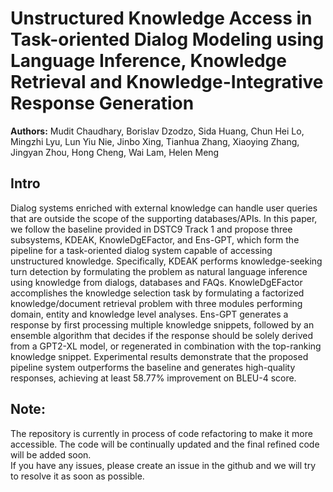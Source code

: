 # Unstructured Knowledge Access in Task-oriented Dialog Modeling using Language Inference, Knowledge Retrieval and Knowledge-Integrative Response Generation
__Authors:__  Mudit Chaudhary, Borislav Dzodzo, Sida Huang, Chun Hei Lo, Mingzhi Lyu, Lun Yiu Nie, Jinbo Xing, Tianhua Zhang, Xiaoying Zhang, Jingyan Zhou, Hong Cheng, Wai Lam, Helen Meng

## Intro
Dialog systems enriched with external knowledge can handle user queries that are outside the scope of the supporting databases/APIs. In this paper, we follow the baseline provided in DSTC9 Track 1 and propose three subsystems, KDEAK, KnowleDgEFactor, and Ens-GPT, which form the pipeline for a task-oriented dialog system capable of accessing unstructured knowledge. Specifically, KDEAK performs knowledge-seeking turn detection by formulating the problem as natural language inference using knowledge from dialogs, databases and FAQs. KnowleDgEFactor accomplishes the knowledge selection task by formulating a factorized knowledge/document retrieval problem with three modules performing domain, entity and knowledge level analyses.
Ens-GPT generates a response by first processing multiple knowledge snippets, followed by an ensemble algorithm that decides if the response should be solely derived from a GPT2-XL model, or regenerated in combination with the top-ranking knowledge snippet. Experimental results demonstrate that the proposed pipeline system outperforms the baseline and generates high-quality responses, achieving at least 58.77\% improvement on BLEU-4 score.

## Note:
The repository is currently in process of code refactoring to make it more accessible. The code will be continually updated and the final refined code will be added soon.  
If you have any issues, please create an issue in the github and we will try to resolve it as soon as possible.